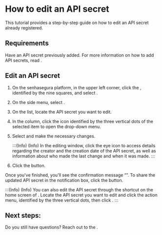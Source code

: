 # How to edit an API secret 

This tutorial provides a step-by-step guide on how to edit an API secret already registered.

## Requirements

Have an API secret previously added. For more information on how to add API secrets, read .

## Edit an API secret

1. On the senhasegura platform, in the upper left corner, click the , identified by the nine squares, and select .
2. On the side menu, select .
3. On the list, locate the API secret you want to edit.
4. In the  column, click the icon identified by the three vertical dots of the selected item to open the drop-down menu.
5. Select  and make the necessary changes.

    :::(Info) (Info)
    In the editing window, click the eye icon to access details regarding the creator and the creation date of the API secret, as well as information about who made the last change and when it was made.
    :::

6. Click the  button.

Once you've finished, you'll see the confirmation message “”. 
To share the updated API secret in the notification box, click the  button. 

:::(Info) (Info)
You can also edit the API secret through the shortcut on the home screen of . Locate the API secret you want to edit and click the action menu, identified by the three vertical dots, then click .
:::

## Next steps:




Do you still have questions? Reach out to the .